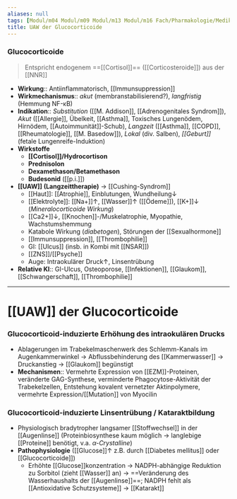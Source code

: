 ```yaml
---
aliases: null
tags: [Modul/m04 Modul/m09 Modul/m13 Modul/m16 Fach/Pharmakologie/Medikament Modul/m22, Fach/Endokrinologie]
title: UAW der Glucocorticoide
---
```

### Glucocorticoide
> Entspricht endogenem ==[[Cortisol]]== ([[Corticosteroide]]) aus der [[NNR]]
- **Wirkung**:: Antiinflammatorisch, [[Immunsuppression]]
- **Wirkmechanismus**:: *akut* (membranstabilisierend?), *langfristig* (Hemmung NF-κB)
- **Indikation**:: *Substitution* ([[M. Addison]], [[Adrenogenitales Syndrom]]), *Akut* ([[Allergie]], Übelkeit, [[Asthma]], Toxisches Lungenödem, Hirnödem, [[Autoimmunität]]-Schub), *Langzeit* ([[Asthma]], [[COPD]], [[Rheumatologie]], [[M. Basedow]]), *Lokal* (div. Salben), *[[Geburt]]* (fetale Lungenreife-Induktion)
- **Wirkstoffe**
	- **[[Cortisol]]/Hydrocortison**
	- **Prednisolon**
	- **Dexamethason/Betamethason**
	- **Budesonid** ([[p.i.]])
- **[[UAW]] (Langzeittherapie)** → [[Cushing-Syndrom]]
	- [[Haut]]: [[Atrophie]], Einblutungen, Wundheilung↓ 
	- [[Elektrolyte]]: [[Na+]]↑, [[Wasser]]↑ ([[Ödeme]]), [[K+]]↓ (*Mineralocorticoide Wirkung*)
	- [[Ca2+]]↓, [[Knochen]]-/Muskelatrophie, Myopathie, Wachstumshemmung
	- Katabole Wirkung (*diabetogen*), Störungen der [[Sexualhormone]]
	- [[Immunsuppression]], [[Thrombophilie]]
	- GI: [[Ulcus]] (insb. in Kombi mit [[NSAR]])
	- [[ZNS]]/[[Psyche]]
	- Auge: Intraokulärer Druck↑, Linsentrübung
- **Relative KI**:: GI-Ulcus, Osteoporose, [[Infektionen]], [[Glaukom]], [[Schwangerschaft]], [[Thrombophilie]]



---


# [[UAW]] der Glucocorticoide
### Glucocorticoid-induzierte Erhöhung des intraokulären Drucks
- Ablagerungen im Trabekelmaschenwerk des Schlemm-Kanals im Augenkammerwinkel → Abflussbehinderung des [[Kammerwasser]] → Druckanstieg → [[Glaukom]] begünstigt
- **Mechanismen**:: Vermehrte Expression von [[EZM]]-Proteinen, veränderte GAG-Synthese, verminderte Phagocytose-Aktivität der Trabekelzellen, Entstehung kovalent vernetzter Aktinpolymere, vermehrte Expression/[[Mutation]] von Myocilin

### Glucocorticoid-induzierte Linsentrübung / Kataraktbildung
- Physiologisch bradytropher langsamer [[Stoffwechsel]] in der [[Augenlinse]] (Proteinbiosynthese kaum möglich → langlebige [[Proteine]] benötigt, v.a. *α-Crystalline*)
- **Pathophysiologie** ([[Glucose]]↑ z.B. durch [[Diabetes mellitus]] oder [[Glucocorticoide]])
	- Erhöhte [[Glucose]]konzentration → NADPH-abhängige Reduktion zu Sorbitol (zieht [[Wasser]] an) → ==Veränderung des Wasserhaushalts der [[Augenlinse]]==; NADPH fehlt als [[Antioxidative Schutzsysteme]] → [[Katarakt]]


